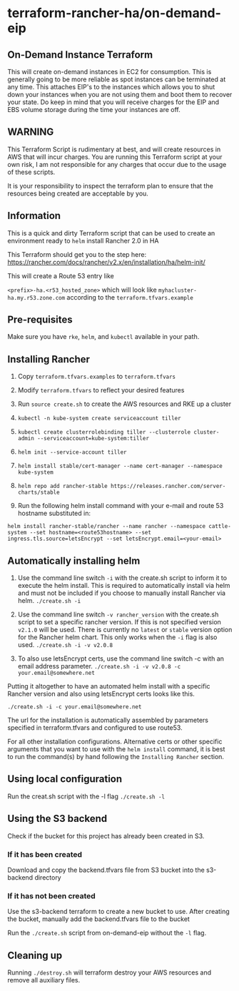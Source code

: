 # terraform-rancher-ha/on-demand-eip

## On-Demand Instance Terraform

This will create on-demand instances in EC2 for consumption. This is generally going to be more reliable as spot instances can be terminated at any time. This attaches EIP's to the instances which allows you to shut down your instances when you are not using them and boot them to recover your state. Do keep in mind that you will receive charges for the EIP and EBS volume storage during the time your instances are off.

## WARNING

This Terraform Script is rudimentary at best, and will create resources in AWS that will incur charges. You are running this Terraform script at your own risk, I am not responsible for any charges that occur due to the usage of these scripts.

It is your responsibility to inspect the terraform plan to ensure that the resources being created are acceptable by you.

## Information

This is a quick and dirty Terraform script that can be used to create an environment ready to `helm` install Rancher 2.0 in HA

This Terraform should get you to the step here: https://rancher.com/docs/rancher/v2.x/en/installation/ha/helm-init/

This will create a Route 53 entry like 

`<prefix>-ha.<r53_hosted_zone>` which will look like `myhacluster-ha.my.r53.zone.com` according to the `terraform.tfvars.example`

## Pre-requisites

Make sure you have `rke`, `helm`, and `kubectl` available in your path.

## Installing Rancher

1. Copy `terraform.tfvars.examples` to `terraform.tfvars`

1. Modify `terraform.tfvars` to reflect your desired features

1. Run `source create.sh` to create the AWS resources and RKE up a cluster

1. `kubectl -n kube-system create serviceaccount tiller`

1. `kubectl create clusterrolebinding tiller --clusterrole cluster-admin --serviceaccount=kube-system:tiller`

1. `helm init --service-account tiller`

1. `helm install stable/cert-manager --name cert-manager --namespace kube-system`

1. `helm repo add rancher-stable https://releases.rancher.com/server-charts/stable`

1. Run the following helm install command with your e-mail and route 53 hostname substituted in:

```
helm install rancher-stable/rancher --name rancher --namespace cattle-system --set hostname=<route53hostname> --set ingress.tls.source=letsEncrypt --set letsEncrypt.email=<your-email>
```

## Automatically installing helm

1. Use the command line switch `-i` with the create.sh script to inform it to execute the helm install. This is required to automatically install via helm and must not be included if you choose to manually install Rancher via helm. ```./create.sh -i```

1. Use the command line switch `-v rancher_version` with the create.sh script to set a specific rancher version. If this is not specified version `v2.1.0` will be used. There is currently no `latest` or `stable` version option for the Rancher helm chart. This only works when the `-i` flag is also used. ```./create.sh -i -v v2.0.8```

1. To also use letsEncrypt certs, use the command line switch -c with an email address parameter. ```./create.sh -i -v v2.0.8 -c your.email@somewhere.net```

Putting it altogether to have an automated helm install with a specific Rancher version and also using letsEncrypt certs looks like this.
```
./create.sh -i -c your.email@somewhere.net
```

The url for the installation is automatically assembled by parameters specified in terraform.tfvars and configured to use route53.

For all other installation configurations. Alternative certs or other specific arguments that you want to use with the `helm install` command, it is best to run the command(s) by hand following the `Installing Rancher` section.

## Using local configuration
Run the creat.sh script with the -l flag `./create.sh -l`


## Using the S3 backend
Check if the bucket for this project has already been created in S3. 
### If it has been created 
Download and copy the backend.tfvars file from S3 bucket into the s3-backend directory

### If it has not been created
Use the s3-backend terraform to create a new bucket to use.
After creating the bucket, manually add the backend.tfvars file to the bucket

Run the `./create.sh` script from on-demand-eip without the `-l` flag.


## Cleaning up

Running `./destroy.sh` will terraform destroy your AWS resources and remove all auxiliary files.